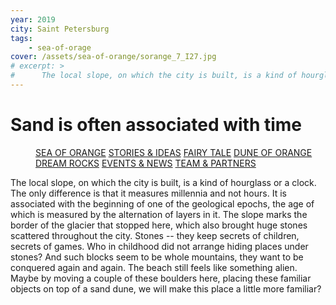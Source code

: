 ```yaml
---
year: 2019
city: Saint Petersburg
tags:
    - sea-of-orage
cover: /assets/sea-of-orange/sorange_7_I27.jpg
# excerpt: >
#      The local slope, on which the city is built, is a kind of hourglass or a clock...
---
```


# Sand is often associated with time

<Menu>
<a href="/sea-of-orange">SEA OF ORANGE</a>
<a href="/sea-of-orange/stories-and-ideas">STORIES & IDEAS</a>
<a href="/sea-of-orange/fairytale">FAIRY TALE</a>
<a href="/sea-of-orange/dune-of-orange">DUNE OF ORANGE</a>
<a href="/sea-of-orange/dreamrocks">DREAM ROCKS</a>
<a href="/sea-of-orange/events-and-news">EVENTS & NEWS</a>
<a href="/sea-of-orange/team-and-partners">TEAM & PARTNERS</a>
</Menu>


The local slope, on which the city is built, is a kind of hourglass or a clock. The only difference is that it measures millennia and not hours. It is associated with the beginning of one of the geological epochs, the age of which is measured by the alternation of layers in it. The slope marks the border of the glacier that stopped here, which also brought huge stones scattered throughout the city. Stones -- they keep secrets of children, secrets of games. Who in childhood did not arrange hiding places under stones? And such blocks seem to be whole mountains, they want to be conquered again and again. The beach still feels like something alien. Maybe by moving a couple of these boulders here, placing these familiar objects on top of a sand dune, we will make this place a little more familiar?
